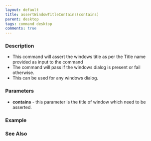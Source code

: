 ```yaml
---
layout: default
title: assertWindowTitleContains(contains)
parent: desktop
tags: command desktop
comments: true
---
```


### Description

- This command will assert the windows title as per the Title name provided as input to the command
- The command will pass if the windows dialog is present or fail otherwise.
- This can be used for any windows dialog.

### Parameters

- **contains** -  this parameter is the title of window which need to be asserted.

### Example


### See Also
